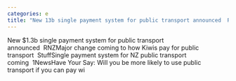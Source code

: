 ```yaml
---
categories: e
title: "New 13b single payment system for public transport announced  RNZ"
---
```

New $1.3b single payment system for public transport announced&nbsp;&nbsp;RNZMajor change coming to how Kiwis pay for public transport&nbsp;&nbsp;StuffSingle payment system for NZ public transport coming&nbsp;&nbsp;1NewsHave Your Say: Will you be more likely to use public transport if you can pay wi
